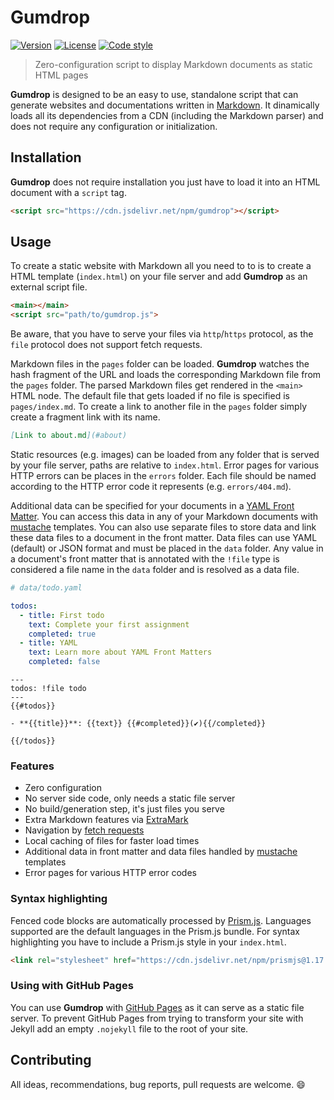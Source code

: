 # Gumdrop

[![Version][badge-version]](https://www.npmjs.com/package/gumdrop)
[![License][badge-license]](https://github.com/vimtaai/gumdrop/blob/master/LICENSE.md)
[![Code style][badge-style]](https://github.com/prettier/prettier)

> Zero-configuration script to display Markdown documents as static HTML pages

**Gumdrop** is designed to be an easy to use, standalone script that can generate websites and documentations written in [Markdown](https://daringfireball.net/projects/markdown/syntax). It dinamically loads all its dependencies from a CDN (including the Markdown parser) and does not require any configuration or initialization.

## Installation

**Gumdrop** does not require installation you just have to load it into an HTML document with a `script` tag.

```html
<script src="https://cdn.jsdelivr.net/npm/gumdrop"></script>
```

## Usage

To create a static website with Markdown all you need to to is to create a HTML template (`index.html`) on your file server and add **Gumdrop** as an external script file.

```html
<main></main>
<script src="path/to/gumdrop.js">
```

Be aware, that you have to serve your files via `http`/`https` protocol, as the `file` protocol does not support fetch requests.

Markdown files in the `pages` folder can be loaded. **Gumdrop** watches the hash fragment of the URL and loads the corresponding Markdown file from the `pages` folder. The parsed Markdown files get rendered in the `<main>` HTML node. The default file that gets loaded if no file is specified is `pages/index.md`. To create a link to another file in the `pages` folder simply create a fragment link with its name.

```md
[Link to about.md](#about)
```

Static resources (e.g. images) can be loaded from any folder that is served by your file server, paths are relative to `index.html`. Error pages for various HTTP errors can be places in the `errors` folder. Each file should be named according to the HTTP error code it represents (e.g. `errors/404.md`).

Additional data can be specified for your documents in a [YAML Front Matter](https://yaml.org/). You can access this data in any of your Markdown documents with [mustache](http://mustache.github.io/) templates. You can also use separate files to store data and link these data files to a document in the front matter. Data files can use YAML (default) or JSON format and must be placed in the `data` folder. Any value in a document's front matter that is annotated with the `!file` type is considered a file name in the `data` folder and is resolved as a data file.

```yaml
# data/todo.yaml

todos:
  - title: First todo
    text: Complete your first assignment
    completed: true
  - title: YAML
    text: Learn more about YAML Front Matters
    completed: false
```

```
---
todos: !file todo
---
{{#todos}}

- **{{title}}**: {{text}} {{#completed}}(✔){{/completed}}

{{/todos}}
```

### Features

- Zero configuration
- No server side code, only needs a static file server
- No build/generation step, it's just files you serve
- Extra Markdown features via [ExtraMark](https://github.com/vimtaai/extramark)
- Navigation by [fetch requests](https://developer.mozilla.org/en-US/docs/Web/API/Fetch_API)
- Local caching of files for faster load times
- Additional data in front matter and data files handled by [mustache](http://mustache.github.io/) templates
- Error pages for various HTTP error codes

### Syntax highlighting

Fenced code blocks are automatically processed by [Prism.js](https://prismjs.com/). Languages supported are the default languages in the Prism.js bundle. For syntax highlighting you have to include a Prism.js style in your `index.html`.

```html
<link rel="stylesheet" href="https://cdn.jsdelivr.net/npm/prismjs@1.17.1/themes/prism.css" />
```

### Using with GitHub Pages

You can use **Gumdrop** with [GitHub Pages](https://pages.github.com) as it can serve as a static file server. To prevent GitHub Pages from trying to transform your site with Jekyll add an empty `.nojekyll` file to the root of your site.

## Contributing

All ideas, recommendations, bug reports, pull requests are welcome. :smile:

[badge-version]: https://img.shields.io/npm/v/gumdrop.svg?style=flat-square
[badge-license]: https://img.shields.io/npm/l/gumdrop.svg?style=flat-square
[badge-style]: https://img.shields.io/badge/code_style-prettier-ff69b4.svg?style=flat-square
